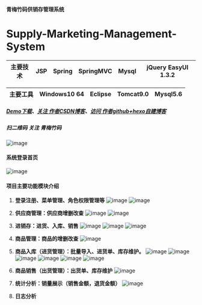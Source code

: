 
#### 青梅竹码供销存管理系统 
# Supply-Marketing-Management-System

主要技术|JSP |Spring |SpringMVC |Mysql |jQuery EasyUI 1.3.2 |
---|---|---|---|---|---

主要工具|Windows10 64 |Eclipse |Tomcat9.0 |Mysql5.6
---|---|---|---|---


##### [Demo下载](https://github.com/michaelwuyu/Supply-Marketing-Management-System)、[关注 作者CSDN博客](https://blog.csdn.net/weixin_43258908)、[访问 作者github+hexo自建博客](https://wuyu.mobi/)

##### 扫二维码 关注 青梅竹码
![image](https://github.com/michaelwuyu/Supply-Marketing-Management-System/blob/master/images/66.jpg)

#### 系统登录首页

![image](https://github.com/michaelwuyu/Supply-Marketing-Management-System/blob/master/images/01.jpg)


#### 项目主要功能模块介绍

1. **登录注册、菜单管理、角色权限管理等**
![image](https://github.com/michaelwuyu/Supply-Marketing-Management-System/blob/master/images/02.jpg)
![image](https://github.com/michaelwuyu/Supply-Marketing-Management-System/blob/master/images/03.jpg)

2. **供应商管理：供应商增删改查**
![image](https://github.com/michaelwuyu/Supply-Marketing-Management-System/blob/master/images/04.jpg)
![image](https://github.com/michaelwuyu/Supply-Marketing-Management-System/blob/master/images/05.jpg)

3. **进销存：进货、入库、销售**
![image](https://github.com/michaelwuyu/Supply-Marketing-Management-System/blob/master/images/06.jpg)
![image](https://github.com/michaelwuyu/Supply-Marketing-Management-System/blob/master/images/07.jpg)
![image](https://github.com/michaelwuyu/Supply-Marketing-Management-System/blob/master/images/10.jpg)

4. **商品管理：商品的增删改查**
![image](https://github.com/michaelwuyu/Supply-Marketing-Management-System/blob/master/images/08.jpg)

5. **商品入库（进货管理）：批量导入、进货单、库存维护。**
![image](https://github.com/michaelwuyu/Supply-Marketing-Management-System/blob/master/images/20.jpg)
![image](https://github.com/michaelwuyu/Supply-Marketing-Management-System/blob/master/images/11.jpg)
![image](https://github.com/michaelwuyu/Supply-Marketing-Management-System/blob/master/images/12.jpg)
![image](https://github.com/michaelwuyu/Supply-Marketing-Management-System/blob/master/images/13.jpg)
![image](https://github.com/michaelwuyu/Supply-Marketing-Management-System/blob/master/images/14.jpg)
![image](https://github.com/michaelwuyu/Supply-Marketing-Management-System/blob/master/images/15.jpg)

6. **商品销售（出货管理）：出货单、库存维护**
![image](https://github.com/michaelwuyu/Supply-Marketing-Management-System/blob/master/images/09.jpg)

7. **统计分析：销量展示（销售金额，退货金额）**
![image](https://github.com/michaelwuyu/Supply-Marketing-Management-System/blob/master/images/19.jpg)

8. **日志分析**



